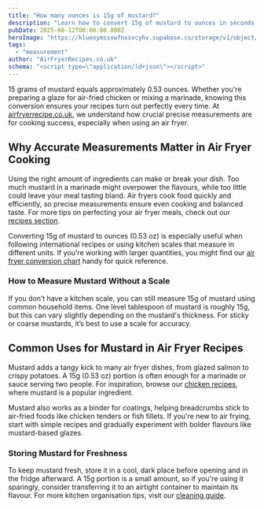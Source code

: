 ```yaml
---
title: "How many ounces is 15g of mustard?"
description: "Learn how to convert 15g of mustard to ounces in seconds with our simple guide. Perfect for air fryer recipes and precise measurements!"
pubDate: 2025-08-12T00:00:00.000Z
heroImage: "https://klueoymssxwfnxsvcyhv.supabase.co/storage/v1/object/public/md/how-many-ounces-is-15g-of-mustard-fb8dd81b.webp"
tags:
  - "measurement"
author: "AirFryerRecipes.co.uk"
schema: "<script type=\"application/ld+json\"></script>"
---
```


<p>15 grams of mustard equals approximately 0.53 ounces. Whether you're preparing a glaze for air-fried chicken or mixing a marinade, knowing this conversion ensures your recipes turn out perfectly every time. At <a href=https://www.airfryerrecipe.co.uk>airfryerrecipe.co.uk</a>, we understand how crucial precise measurements are for cooking success, especially when using an air fryer.</p>  

<h2>Why Accurate Measurements Matter in Air Fryer Cooking</h2>  
<p>Using the right amount of ingredients can make or break your dish. Too much mustard in a marinade might overpower the flavours, while too little could leave your meal tasting bland. Air fryers cook food quickly and efficiently, so precise measurements ensure even cooking and balanced taste. For more tips on perfecting your air fryer meals, check out our <a href=https://www.airfryerrecipe.co.uk/recipes>recipes section</a>.</p>  

<p>Converting 15g of mustard to ounces (0.53 oz) is especially useful when following international recipes or using kitchen scales that measure in different units. If you're working with larger quantities, you might find our <a href=https://www.airfryerrecipe.co.uk/air-fryer-conversion-chart>air fryer conversion chart</a> handy for quick reference.</p>  

<h3>How to Measure Mustard Without a Scale</h3>  
<p>If you don’t have a kitchen scale, you can still measure 15g of mustard using common household items. One level tablespoon of mustard is roughly 15g, but this can vary slightly depending on the mustard's thickness. For sticky or coarse mustards, it’s best to use a scale for accuracy.</p>  

<h2>Common Uses for Mustard in Air Fryer Recipes</h2>  
<p>Mustard adds a tangy kick to many air fryer dishes, from glazed salmon to crispy potatoes. A 15g (0.53 oz) portion is often enough for a marinade or sauce serving two people. For inspiration, browse our <a href=https://www.airfryerrecipe.co.uk/recipe-category/chicken>chicken recipes</a>, where mustard is a popular ingredient.</p>  

<p>Mustard also works as a binder for coatings, helping breadcrumbs stick to air-fried foods like chicken tenders or fish fillets. If you're new to air frying, start with simple recipes and gradually experiment with bolder flavours like mustard-based glazes.</p>  

<h3>Storing Mustard for Freshness</h3>  
<p>To keep mustard fresh, store it in a cool, dark place before opening and in the fridge afterward. A 15g portion is a small amount, so if you're using it sparingly, consider transferring it to an airtight container to maintain its flavour. For more kitchen organisation tips, visit our <a href=https://www.airfryerrecipe.co.uk/air-fryer-cleaner>cleaning guide</a>.</p>